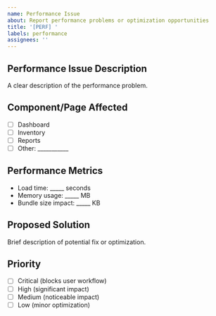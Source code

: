 ```yaml
---
name: Performance Issue
about: Report performance problems or optimization opportunities
title: '[PERF] '
labels: performance
assignees: ''
---
```


## Performance Issue Description
A clear description of the performance problem.

## Component/Page Affected
- [ ] Dashboard
- [ ] Inventory
- [ ] Reports
- [ ] Other: ___________

## Performance Metrics
- Load time: _____ seconds
- Memory usage: _____ MB
- Bundle size impact: _____ KB

## Proposed Solution
Brief description of potential fix or optimization.

## Priority
- [ ] Critical (blocks user workflow)
- [ ] High (significant impact)
- [ ] Medium (noticeable impact)
- [ ] Low (minor optimization)
